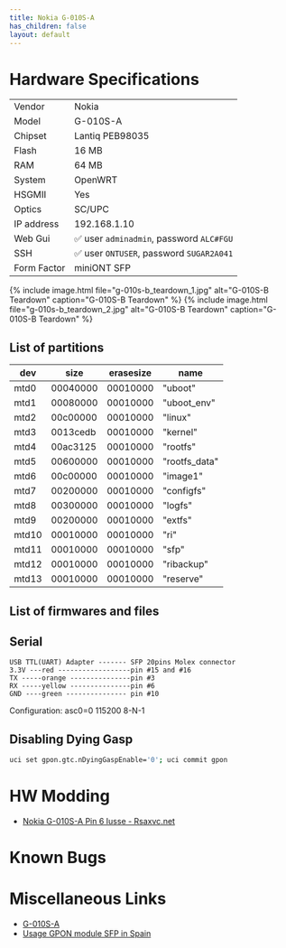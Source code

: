 ```yaml
---
title: Nokia G-010S-A
has_children: false
layout: default
---
```


# Hardware Specifications

|             |                                          |
| ----------- | ---------------------------------------- |
| Vendor      | Nokia                                    |
| Model       | G-010S-A                                 |
| Chipset     | Lantiq PEB98035                          |
| Flash       | 16 MB                                    |
| RAM         | 64 MB                                    |
| System      | OpenWRT                                  |
| HSGMII      | Yes                                      |
| Optics      | SC/UPC                                   |
| IP address  | 192.168.1.10                             |
| Web Gui     | ✅ user `adminadmin`, password `ALC#FGU` |
| SSH         | ✅ user `ONTUSER`, password `SUGAR2A041` |
| Form Factor | miniONT SFP                              |

{% include image.html file="g-010s-b_teardown_1.jpg"  alt="G-010S-B Teardown" caption="G-010S-B Teardown" %}
{% include image.html file="g-010s-b_teardown_2.jpg"  alt="G-010S-B Teardown" caption="G-010S-B Teardown" %}



## List of partitions

| dev   | size     | erasesize | name          |
| ----- | -------- | --------- | ------------- |
| mtd0  | 00040000 | 00010000  | "uboot"       |
| mtd1  | 00080000 | 00010000  | "uboot_env"   |
| mtd2  | 00c00000 | 00010000  | "linux"       |
| mtd3  | 0013cedb | 00010000  | "kernel"      |
| mtd4  | 00ac3125 | 00010000  | "rootfs"      |
| mtd5  | 00600000 | 00010000  | "rootfs_data" |
| mtd6  | 00c00000 | 00010000  | "image1"      |
| mtd7  | 00200000 | 00010000  | "configfs"    |
| mtd8  | 00300000 | 00010000  | "logfs"       |
| mtd9  | 00200000 | 00010000  | "extfs"       |
| mtd10 | 00010000 | 00010000  | "ri"          |
| mtd11 | 00010000 | 00010000  | "sfp"         |
| mtd12 | 00010000 | 00010000  | "ribackup"    |
| mtd13 | 00010000 | 00010000  | "reserve"     |

## List of firmwares and files

## Serial

```
USB TTL(UART) Adapter ------- SFP 20pins Molex connector
3.3V ---red ------------------pin #15 and #16
TX -----orange ---------------pin #3
RX -----yellow ---------------pin #6
GND ----green --------------- pin #10
```
Configuration: asc0=0 115200 8-N-1

##  Disabling Dying Gasp
```sh
uci set gpon.gtc.nDyingGaspEnable='0'; uci commit gpon
```

# HW Modding

- [Nokia G-010S-A Pin 6 Iusse - Rsaxvc.net](https://rsaxvc.net/blog/2020/8/15/Nokia_G-010S-A_Pin_6_Issue.html)

# Known Bugs

# Miscellaneous Links

- [G-010S-A](https://github.com/hwti/G-010S-A)
- [Usage GPON module SFP in Spain](https://forum.mikrotik.com/viewtopic.php?t=116364&start=300)

